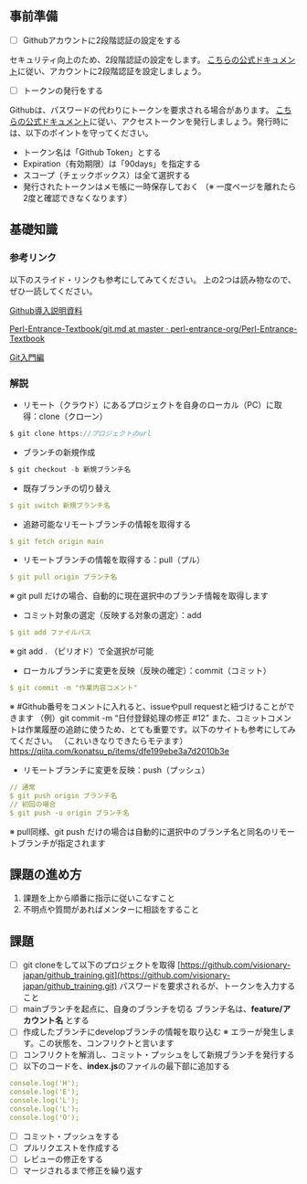 ## 事前準備

- [ ]  Githubアカウントに2段階認証の設定をする

セキュリティ向上のため、2段階認証の設定をします。
[こちらの公式ドキュメント](https://docs.github.com/ja/authentication/securing-your-account-with-two-factor-authentication-2fa/configuring-two-factor-authentication)に従い、アカウントに2段階認証を設定しましょう。

- [ ]  トークンの発行をする

Githubは、パスワードの代わりにトークンを要求される場合があります。
[こちらの公式ドキュメント](https://docs.github.com/ja/authentication/keeping-your-account-and-data-secure/creating-a-personal-access-token#creating-a-token)に従い、アクセストークンを発行しましょう。発行時には、以下のポイントを守ってください。

- トークン名は「Github Token」とする
- Expiration（有効期限）は「90days」を指定する
- スコープ（チェックボックス）は全て選択する
- 発行されたトークンはメモ帳に一時保存しておく
（※ 一度ページを離れたら2度と確認できなくなります）

## 基礎知識

### 参考リンク

以下のスライド・リンクも参考にしてみてください。
上の2つは読み物なので、ぜひ一読してください。

[Github導入説明資料](https://docs.google.com/presentation/d/1XtPKNIcdWVsu4h_DhEiU4UQ_NEpLgHsFqBM8Z3G4vBM/edit?usp=sharing)

[Perl-Entrance-Textbook/git.md at master · perl-entrance-org/Perl-Entrance-Textbook](https://github.com/perl-entrance-org/Perl-Entrance-Textbook/blob/master/git.md)

[Git入門編](https://paiza.jp/works/git/primer)

### 解説

- リモート（クラウド）にあるプロジェクトを自身のローカル（PC）に取得：clone（クローン）

```jsx
$ git clone https://プロジェクトのurl
```

- ブランチの新規作成

```jsx
$ git checkout -b 新規ブランチ名
```

- 既存ブランチの切り替え

```yaml
$ git switch 新規ブランチ名
```

- 追跡可能なリモートブランチの情報を取得する

```yaml
$ git fetch origin main
```

- リモートブランチの情報を取得する：pull（プル）

```yaml
$ git pull origin ブランチ名
```

※ git pull だけの場合、自動的に現在選択中のブランチ情報を取得します

- コミット対象の選定（反映する対象の選定）：add

```yaml
$ git add ファイルパス
```

※ git add . （ピリオド）で全選択が可能

- ローカルブランチに変更を反映（反映の確定）：commit（コミット）

```yaml
$ git commit -m "作業内容コメント"
```

※ #Github番号をコメントに入れると、issueやpull requestと紐づけることができます
（例）git commit -m “日付登録処理の修正 #12”
また、コミットコメントは作業履歴の追跡に使うため、とても重要です。以下のサイトも参考にしてみてください。
（これいきなりできたらモテます）
https://qiita.com/konatsu_p/items/dfe199ebe3a7d2010b3e


- リモートブランチに変更を反映：push（プッシュ）

```yaml
// 通常
$ git push origin ブランチ名
// 初回の場合
$ git push -u origin ブランチ名
```

※ pull同様、git push だけの場合は自動的に選択中のブランチ名と同名のリモートブランチが指定されます

## 課題の進め方
1. 課題を上から順番に指示に従いこなすこと
2. 不明点や質問があればメンターに相談をすること

## 課題

- [ ]  git cloneをして以下のプロジェクトを取得
[https://github.com/visionary-japan/github_training.git](https://github.com/visionary-japan/github_training.git)
パスワードを要求されるが、トークンを入力すること
- [ ]  mainブランチを起点に、自身のブランチを切る
ブランチ名は、**feature/アカウント名** とする
- [ ]  作成したブランチにdevelopブランチの情報を取り込む
※ エラーが発生します。この状態を、コンフリクトと言います
- [ ]  コンフリクトを解消し、コミット・プッシュをして新規ブランチを発行する
- [ ]  以下のコードを、**index.js**のファイルの最下部に追加する

```yaml
console.log('H');
console.log('E');
console.log('L');
console.log('L');
console.log('O');
```

- [ ]  コミット・プッシュをする
- [ ]  プルリクエストを作成する
- [ ]  レビューの修正をする
- [ ]  マージされるまで修正を繰り返す
